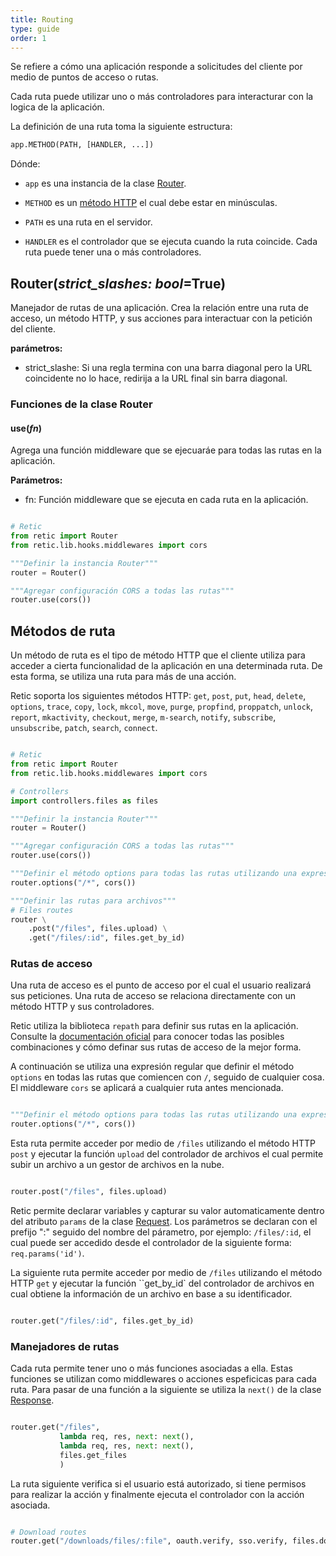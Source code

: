 ```yaml
---
title: Routing
type: guide
order: 1
---
```


Se refiere a cómo una aplicación responde a solicitudes del cliente por medio de puntos de acceso o rutas.

Cada ruta puede utilizar uno o más controladores para interacturar con la logica de la aplicación.

La definición de una ruta toma la siguiente estructura:

```python
app.METHOD(PATH, [HANDLER, ...])
```

Dónde:

* ``app`` es una instancia de la clase [Router](#router).

* ``METHOD`` es un [método HTTP](#route-methods) el cual debe estar en minúsculas.

* ``PATH`` es una ruta en el servidor.

* ``HANDLER`` es el controlador que se ejecuta cuando la ruta coincide. Cada ruta puede tener una o más controladores.

## Router(*strict_slashes: bool*=True)

Manejador de rutas de una aplicación. Crea la relación entre una ruta de acceso, un método HTTP, y sus acciones para interactuar con la petición del cliente.

**parámetros:**

* strict_slashe: Si una regla termina con una barra diagonal pero la URL coincidente no lo hace, redirija a la URL final sin barra diagonal.

### Funciones de la clase Router

#### use(*fn*)

Agrega una función middleware que se ejecuaráe para todas las rutas en la aplicación.

**Parámetros:**

* fn: Función middleware que se ejecuta en cada ruta en la aplicación.
  
```python

# Retic
from retic import Router
from retic.lib.hooks.middlewares import cors

"""Definir la instancia Router"""
router = Router()

"""Agregar configuración CORS a todas las rutas"""
router.use(cors())

```

## Métodos de ruta

Un método de ruta es el tipo de método HTTP que el cliente utiliza para acceder a cierta funcionalidad de la aplicación en una determinada ruta. De esta forma, se utiliza una ruta para más de una acción.

Retic soporta los siguientes métodos HTTP: ``get``, ``post``, ``put``, ``head``, ``delete``, ``options``, ``trace``, ``copy``, ``lock``, ``mkcol``, ``move``, ``purge``, ``propfind``, ``proppatch``, ``unlock``, ``report``, ``mkactivity``, ``checkout``, ``merge``, ``m-search``, ``notify``, ``subscribe``, ``unsubscribe``, ``patch``, ``search``, ``connect``.

```python

# Retic
from retic import Router
from retic.lib.hooks.middlewares import cors

# Controllers
import controllers.files as files

"""Definir la instancia Router"""
router = Router()

"""Agregar configuración CORS a todas las rutas"""
router.use(cors())

"""Definir el método options para todas las rutas utilizando una expresión regular"""
router.options("/*", cors())

"""Definir las rutas para archivos"""
# Files routes
router \
    .post("/files", files.upload) \
    .get("/files/:id", files.get_by_id)

```

### Rutas de acceso

Una ruta de acceso es el punto de acceso por el cual el usuario realizará sus peticiones. Una ruta de acceso se relaciona directamente con un método HTTP y sus controladores.

Retic utiliza la biblioteca ``repath`` para definir sus rutas en la aplicación. Consulte la 
[documentación oficial][git_repath] para conocer todas las posibles combinaciones y cómo definar sus rutas de acceso de la mejor forma.

A continuación se utiliza una expresión regular que definir el método ``options`` en todas las rutas que comiencen con ``/``, seguido de cualquier cosa. El middleware ``cors`` se aplicará a cualquier ruta antes mencionada.

```python

"""Definir el método options para todas las rutas utilizando una expresión regular"""
router.options("/*", cors())

```

Esta ruta permite acceder por medio de ``/files`` utilizando el método HTTP ``post`` y ejecutar la función ``upload`` del controlador de archivos el cual permite subir un archivo a un gestor de archivos en la nube.

```python

router.post("/files", files.upload)

```

Retic permite declarar variables y capturar su valor automaticamente dentro del atributo ``params`` de la clase [Request][docs_hooks_req]. Los parámetros se declaran con el prefijo ":" seguido del nombre del párametro, por ejemplo: ``/files/:id``, el cual puede ser accedido desde el controlador de la siguiente forma: ``req.params('id')``.

La siguiente ruta permite acceder por medio de ``/files`` utilizando el método HTTP ``get`` y ejecutar la función ``get_by_id` del controlador de archivos en cual obtiene la información de un archivo en base a su identificador.

```python

router.get("/files/:id", files.get_by_id)

```

### Manejadores de rutas

Cada ruta permite tener uno o más funciones asociadas a ella. Estas funciones se utilizan como middlewares o acciones espeficicas para cada ruta. Para pasar de una función a la siguiente se utiliza la ``next()`` de la clase [Response][docs_hooks_res].

```python

router.get("/files",
           lambda req, res, next: next(),
           lambda req, res, next: next(),
           files.get_files
           )

```

La ruta siguiente verifica si el usuario está autorizado, si tiene permisos para realizar la acción y finalmente ejecuta el controlador con la acción asociada.

```python

# Download routes
router.get("/downloads/files/:file", oauth.verify, sso.verify, files.download_by_id)

```

[git_repath]: https://github.com/nickcoutsos/python-repath

[docs_hooks_req]: https://github.com/reticpy/retic/blob/dev_documentation/docs/es/hooks/request.md

[docs_hooks_res]: https://github.com/reticpy/retic/blob/dev_documentation/docs/es/hooks/response.md
